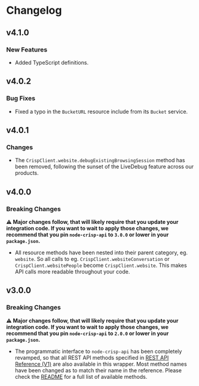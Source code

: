 Changelog
=========

## v4.1.0

### New Features

* Added TypeScript definitions.

## v4.0.2

### Bug Fixes

* Fixed a typo in the `BucketURL` resource include from its `Bucket` service.

## v4.0.1

### Changes

* The `CrispClient.website.debugExistingBrowsingSession` method has been removed, following the sunset of the LiveDebug feature across our products.

## v4.0.0

### Breaking Changes

**⚠️ Major changes follow, that will likely require that you update your integration code. If you want to wait to apply those changes, we recommend that you pin `node-crisp-api` to `3.0.0` or lower in your `package.json`.**

* All resource methods have been nested into their parent category, eg. `website`. So all calls to eg. `CrispClient.websiteConversation` or `CrispClient.websitePeople` become `CrispClient.website`. This makes API calls more readable throughout your code.

## v3.0.0

### Breaking Changes

**⚠️ Major changes follow, that will likely require that you update your integration code. If you want to wait to apply those changes, we recommend that you pin `node-crisp-api` to `2.0.0` or lower in your `package.json`.**

* The programmatic interface to `node-crisp-api` has been completely revamped, so that all REST API methods specified in [REST API Reference (V1)](https://docs.crisp.chat/references/rest-api/v1/) are also available in this wrapper. Most method names have been changed as to match their name in the reference. Please check the [README](./README.md) for a full list of available methods.
